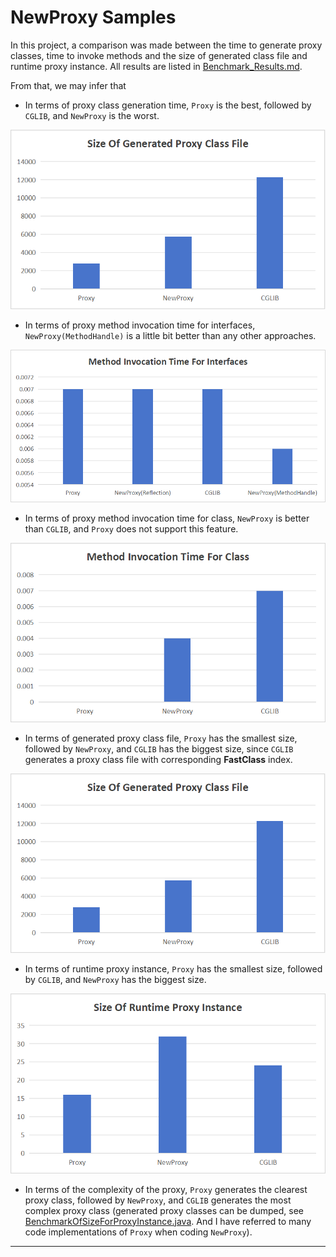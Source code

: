 # NewProxy Samples

In this project, a comparison was made between the time to generate proxy classes, time to invoke methods and
the size of generated class file and runtime proxy instance.
All results are listed in [Benchmark_Results.md](./Benchmark_Result.md).

From that, we may infer that

* In terms of proxy class generation time, `Proxy` is the best, followed by `CGLIB`, and `NewProxy` is the worst.

![](https://github.com/LamSpace/newproxy-samples/blob/master/pic/sizeOfGeneratedProxyClassFile.png)

* In terms of proxy method invocation time for interfaces, `NewProxy(MethodHandle)` is a little bit better than any
  other approaches.

![](https://github.com/LamSpace/newproxy-samples/blob/master/pic/methodInvocationTimeForInterfaces.png)

* In terms of proxy method invocation time for class, `NewProxy` is better than `CGLIB`, and `Proxy` does not support
  this feature.

![](https://github.com/LamSpace/newproxy-samples/blob/master/pic/methodInvocationTimeForClass.png)

* In terms of generated proxy class file, `Proxy` has the smallest size, followed by `NewProxy`, and `CGLIB` has the
  biggest size, since `CGLIB` generates a proxy class file with corresponding **FastClass**
  index.

![](https://github.com/LamSpace/newproxy-samples/blob/master/pic/sizeOfGeneratedProxyClassFile.png)

* In terms of runtime proxy instance, `Proxy` has the smallest size, followed by `CGLIB`, and `NewProxy` has the
  biggest size.

![](https://github.com/LamSpace/newproxy-samples/blob/master/pic/sizeOfRuntimeProxyInstance.png)

* In terms of the complexity of the proxy, `Proxy` generates the clearest proxy class, followed by `NewProxy`,
  and `CGLIB` generates the most complex proxy class (generated proxy classes can be dumped,
  see [BenchmarkOfSizeForProxyInstance.java][target]. And I have referred to many code implementations of `Proxy` when
  coding `NewProxy`).

[target]: ./src/main/java/io/github/lamspace/newproxy/benchmark/BenchmarkOfSizeForProxyInstance.java

---
